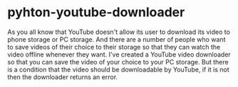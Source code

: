 # pyhton-youtube-downloader
As you all know that YouTube doesn't allow its user to download its video to phone storage or PC storage. And there are a number of people who want to save videos of their choice to their storage so that they can watch the video offline whenever they want.
I've created a YouTube video downloader so that you can save the video of your choice to your PC storage. But there is a condition that the video should be downloadable by YouTube, if it is not then the downloader returns an error.

